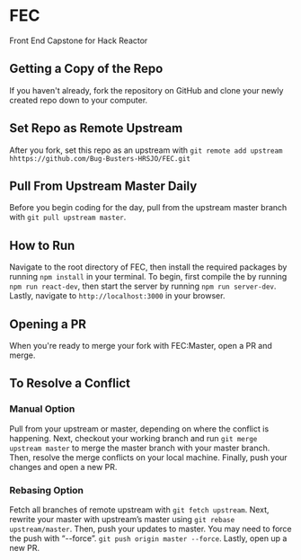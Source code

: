 # FEC
Front End Capstone for Hack Reactor

## Getting a Copy of the Repo
If you haven't already, fork the repository on GitHub and clone your newly created repo down to your computer.

## Set Repo as Remote Upstream
After you fork, set this repo as an upstream with `git remote add upstream hhttps://github.com/Bug-Busters-HRSJO/FEC.git`

## Pull From Upstream Master Daily
Before you begin coding for the day, pull from the upstream master branch with `git pull upstream master`.

## How to Run
Navigate to the root directory of FEC, then install the required packages by running `npm install` in your terminal. To begin, first compile the by running `npm run react-dev`, then start the server by running `npm run server-dev`. Lastly, navigate to `http://localhost:3000` in your browser.

## Opening a PR
When you're ready to merge your fork with FEC:Master, open a PR and merge.

## To Resolve a Conflict

### Manual Option
Pull from your upstream or master, depending on where the conflict is happening. Next, checkout your working branch and run `git merge upstream master` to merge the master branch with your master branch. Then, resolve the merge conflicts on your local machine. Finally, push your changes and open a new PR.

### Rebasing Option
Fetch all branches of remote upstream with `git fetch upstream`. Next, rewrite your master with upstream’s master using `git rebase upstream/master`. Then, push your updates to master. You may need to force the push with “--force”. `git push origin master --force`. Lastly, open up a new PR.
